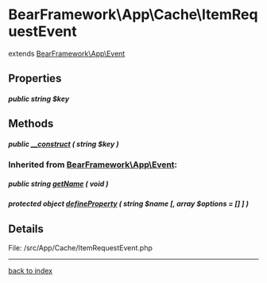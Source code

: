 # BearFramework\App\Cache\ItemRequestEvent

extends [BearFramework\App\Event](bearframework.app.event.class.md)

## Properties

##### public string $key

## Methods

##### public [__construct](bearframework.app.cache.itemrequestevent.__construct.method.md) ( string $key )

### Inherited from [BearFramework\App\Event](bearframework.app.event.class.md):

##### public string [getName](bearframework.app.event.getname.method.md) ( void )

##### protected object [defineProperty](bearframework.app.event.defineproperty.method.md) ( string $name [, array $options = [] ] )

## Details

File: /src/App/Cache/ItemRequestEvent.php

---

[back to index](index.md)

